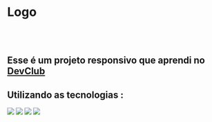 <h1> Logo </h1>
<br>
<br>
<h2> Esse é um projeto responsivo que aprendi no <a href="https://rodolfomori.com.br/devclub/"> DevClub</a></h2>
<h2> Utilizando as tecnologias : </h2>
<img src="https://img.shields.io/badge/HTML5-E34F26?style=for-the-badge&logo=html5&logoColor=white">
<img src="https://img.shields.io/badge/CSS3-1572B6?style=for-the-badge&logo=css3&logoColor=white">



<img src="https://github.com/JuFreitas95/logo./blob/master/img/DESKTOP.png?raw=true" width:80px height:100px>
<img src="https://github.com/JuFreitas95/logo./blob/master/img/MOBILE.png?raw=true">



